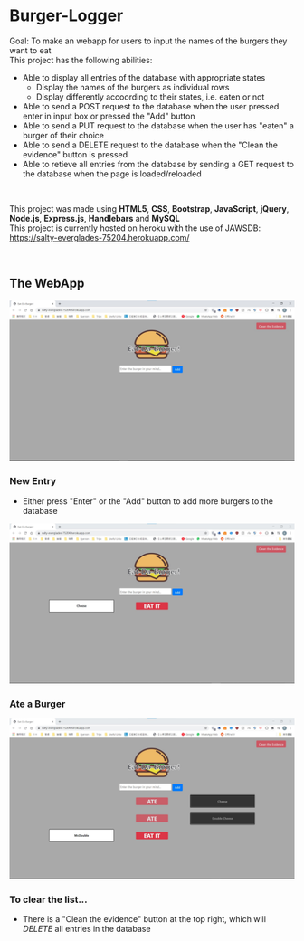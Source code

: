 # Burger-Logger
Goal: To make an webapp for users to input the names of the burgers they want to eat<br>
This project has the following abilities:
- Able to display all entries of the database with appropriate states
    - Display the names of the burgers as individual rows
    - Display differently accoording to their states,  i.e. eaten or not
- Able to send a POST request to the database when the user pressed enter in input box or pressed the "Add" button
- Able to send a PUT request to the database when the user has "eaten" a burger of their choice
- Able to send a DELETE request to the database when the "Clean the evidence" button is pressed
- Able to retieve all entries from the database by sending a GET request to the database when the page is loaded/reloaded

<br>

This project was made using **HTML5**, **CSS**, **Bootstrap**, **JavaScript**, **jQuery**, **Node.js**, **Express.js**, **Handlebars** and **MySQL**<br>
This project is currently hosted on heroku with the use of JAWSDB: https://salty-everglades-75204.herokuapp.com/ <br>

<br>

## The WebApp
<img src="./img/readme/index.jpg" alt="Webapp showcase" style="margin-left: auto; margin-right: auto" />

### New Entry
- Either press "Enter" or the "Add" button to add more burgers to the database
<img src="./img/readme/addedBurger.jpg" alt="Added burger showcase" style="margin-left: auto; margin-right: auto" />

### Ate a Burger
<img src="./img/readme/ateBurger.jpg" alt="Ate burger showcase" style="margin-left: auto; margin-right: auto" />

### To clear the list...
- There is a "Clean the evidence" button at the top right, which will *DELETE* all entries in the database